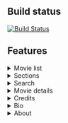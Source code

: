 ## Build status
[![Build Status](https://travis-ci.org/perettijuan/moviespreview.svg?branch=master)](https://travis-ci.org/perettijuan/moviespreview)

## Features

<details>
    <summary>Movie list</summary>

[![Home gif](https://github.com/perettijuan/moviespreview/blob/master/art/home.gif)](https://github.com/perettijuan/moviespreview/blob/master/art/home.gif)

</details>

<details>
    <summary>Sections</summary>

[![Sections gif](https://github.com/perettijuan/moviespreview/blob/master/art/sections.gif)](https://github.com/perettijuan/moviespreview/blob/master/art/sections.gif)

</details>

<details>
    <summary>Search</summary>

[![Search gif](https://github.com/perettijuan/moviespreview/blob/master/art/search.gif)](https://github.com/perettijuan/moviespreview/blob/master/art/search.gif)

</details>

<details>
    <summary>Movie details</summary>

[![Details gif](https://github.com/perettijuan/moviespreview/blob/master/art/details.gif)](https://github.com/perettijuan/moviespreview/blob/master/art/details.gif)

</details>

<details>
    <summary>Credits</summary>

[![Credits gif](https://github.com/perettijuan/moviespreview/blob/master/art/credits.gif)](https://github.com/perettijuan/moviespreview/blob/master/art/credits.gif)

</details>

<details>
    <summary>Bio</summary>

[![Bio gif](https://github.com/perettijuan/moviespreview/blob/master/art/bio.gif)](https://github.com/perettijuan/moviespreview/blob/master/art/bio.gif)

</details>


<details>
    <summary>About</summary>

[![About gif](https://github.com/perettijuan/moviespreview/blob/master/art/about.gif)](https://github.com/perettijuan/moviespreview/blob/master/art/about.gif)

</details>
